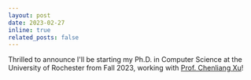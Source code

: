 ```yaml
---
layout: post
date: 2023-02-27
inline: true
related_posts: false
---
```


Thrilled to announce I'll be starting my Ph.D. in Computer Science at the University of Rochester from Fall 2023, working with [Prof. Chenliang Xu](https://www.cs.rochester.edu/~cxu22/index.html)!